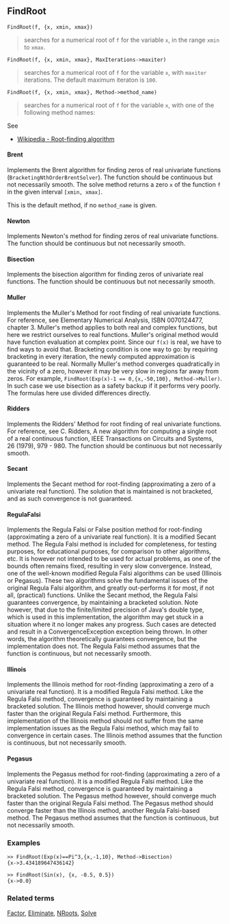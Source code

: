 ## FindRoot

```
FindRoot(f, {x, xmin, xmax})
```

> searches for a numerical root of `f` for the variable `x`, in the range `xmin` to `xmax`. 

```
FindRoot(f, {x, xmin, xmax}, MaxIterations->maxiter)
```

> searches for a numerical root of `f` for the variable `x`, with `maxiter` iterations. The default maximum iteraton is `100`.

```
FindRoot(f, {x, xmin, xmax}, Method->method_name)
```

> searches for a numerical root of `f` for the variable `x`, with one of the following method names:

See
* [Wikipedia - Root-finding algorithm](https://en.wikipedia.org/wiki/Root-finding_algorithm)

#### Brent

Implements the Brent algorithm for finding zeros of real univariate functions (`BracketingNthOrderBrentSolver`). 
The function should be continuous but not necessarily smooth. 
The solve method returns a zero `x` of the function `f` in the given interval `[xmin, xmax]`.

This is the default method, if no `method_name` is given.

#### Newton

Implements Newton's method for finding zeros of real univariate functions.
The function should be continuous but not necessarily smooth. 

#### Bisection

Implements the bisection algorithm for finding zeros of univariate real functions.
The function should be continuous but not necessarily smooth.

#### Muller

Implements the Muller's Method for root finding of real univariate functions. 
For reference, see Elementary Numerical Analysis, ISBN 0070124477, chapter 3.
Muller's method applies to both real and complex functions, but here we restrict ourselves to real functions. 
Muller's original method would have function evaluation at complex point. 
Since our `f(x)` is real, we have to find ways to avoid that. 
Bracketing condition is one way to go: by requiring bracketing in every iteration,
the newly computed approximation is guaranteed to be real.
Normally Muller's method converges quadratically in the vicinity of a zero, 
however it may be very slow in regions far away from zeros. 
For example, `FindRoot(Exp(x)-1 == 0,{x,-50,100}, Method->Muller)`. 
In such case we use bisection as a safety backup if it performs very poorly.
The formulas here use divided differences directly.

#### Ridders

Implements the Ridders' Method for root finding of real univariate functions. 
For reference, see C. Ridders, A new algorithm for computing a single root of a real continuous function, 
IEEE Transactions on Circuits and Systems, 26 (1979), 979 - 980.
The function should be continuous but not necessarily smooth.

#### Secant

Implements the Secant method for root-finding (approximating a zero of a univariate real function). 
The solution that is maintained is not bracketed, and as such convergence is not guaranteed.

#### RegulaFalsi

Implements the Regula Falsi or False position method for root-finding (approximating a zero of a univariate real function). It is a modified Secant method.
The Regula Falsi method is included for completeness, for testing purposes, for educational purposes, for comparison to other algorithms, etc. It is however not intended to be used for actual problems, as one of the bounds often remains fixed, resulting in very slow convergence. Instead, one of the well-known modified Regula Falsi algorithms can be used (Illinois or Pegasus). These two algorithms solve the fundamental issues of the original Regula Falsi algorithm, and greatly out-performs it for most, if not all, (practical) functions.
Unlike the Secant method, the Regula Falsi guarantees convergence, by maintaining a bracketed solution. Note however, that due to the finite/limited precision of Java's double type, which is used in this implementation, the algorithm may get stuck in a situation where it no longer makes any progress. Such cases are detected and result in a ConvergenceException exception being thrown. In other words, the algorithm theoretically guarantees convergence, but the implementation does not.
The Regula Falsi method assumes that the function is continuous, but not necessarily smooth.

#### Illinois

Implements the Illinois method for root-finding (approximating a zero of a univariate real function). It is a modified Regula Falsi method.
Like the Regula Falsi method, convergence is guaranteed by maintaining a bracketed solution. The Illinois method however, should converge much faster than the original Regula Falsi method. Furthermore, this implementation of the Illinois method should not suffer from the same implementation issues as the Regula Falsi method, which may fail to convergence in certain cases.
The Illinois method assumes that the function is continuous, but not necessarily smooth.

#### Pegasus

Implements the Pegasus method for root-finding (approximating a zero of a univariate real function). 
It is a modified Regula Falsi method. Like the Regula Falsi method, convergence is guaranteed by maintaining a bracketed solution. 
The Pegasus method however, should converge much faster than the original Regula Falsi method. 
The Pegasus method should converge faster than the Illinois method, another Regula Falsi-based method.
The Pegasus method assumes that the function is continuous, but not necessarily smooth. 

### Examples 
```
>> FindRoot(Exp(x)==Pi^3,{x,-1,10}, Method->Bisection)
{x->3.434189647436142}

>> FindRoot(Sin(x), {x, -0.5, 0.5})
{x->0.0} 
```

### Related terms 
[Factor](Factor.md), [Eliminate](Eliminate.md), [NRoots](NRoots.md), [Solve](Solve.md)